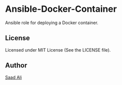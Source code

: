 # **Ansible-Docker-Container**

Ansible role for deploying a Docker container.

## **License**

Licensed under MIT License (See the LICENSE file).

## **Author**

[Saad Ali](https://github.com/nixknight)
